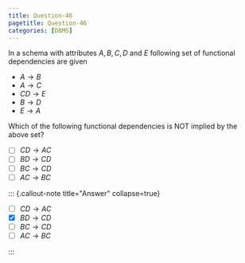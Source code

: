 ```yaml
---
title: Question-46
pagetitle: Question-46
categories: [DBMS]
---
```


In a schema with attributes $A, B, C, D$ and $E$ following set of functional dependencies are given  

* $A \rightarrow B$
* $A \rightarrow C$
* $CD \rightarrow E$
* $B \rightarrow D$
* $E \rightarrow A$

Which of the following functional dependencies is NOT implied by the above set?

- [ ] $CD \rightarrow AC$
- [ ] $BD \rightarrow CD$
- [ ] $BC \rightarrow CD$
- [ ] $AC \rightarrow BC$

::: {.callout-note title="Answer" collapse=true}

- [ ] $CD \rightarrow AC$
- [x] $BD \rightarrow CD$
- [ ] $BC \rightarrow CD$
- [ ] $AC \rightarrow BC$

:::

